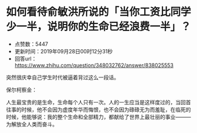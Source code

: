 # 如何看待俞敏洪所说的「当你工资比同学少一半，说明你的生命已经浪费一半」？
- 点赞数：5447
- 更新时间：2019年09月28日00时12分31秒
- 回答url：https://www.zhihu.com/question/348032762/answer/838025553
<body>
 <p data-pid="WZe0rO69">突然很庆幸自己学生时代被逼着背过这么一段话。</p>
 <p data-pid="NyoUCNrx">保尔柯察金：</p>
 <p data-pid="OXvwjlIR">人生最宝贵的是生命，生命每个人只有一次。人的一生应当是这样度过的，当回首往事的时候，他不会因为虚度年华而悔恨，也不会因为碌碌无为而羞耻，在临死的时候，他能够说：我的整个生命和全部精力，都献给了世界上最壮丽的事业———为解放全人类而奋斗。</p>
</body>